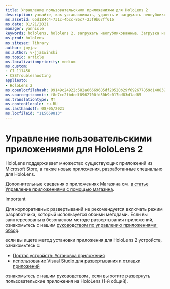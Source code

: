 ```yaml
---
title: Управление пользовательскими приложениями для HoloLens 2
description: узнайте, как устанавливать, удалять и загружать неопубликованные пользовательские приложения holographic на HoloLens 2 устройствах с помощью портала устройств и Visual Studio.
ms.assetid: 6bd124c4-731c-4bcc-86c7-23f9b67ff616
ms.date: 01/21/2021
manager: yannisle
keywords: hololens, hololens 2, загружать неопубликованные, Загрузка на стороне, Загрузка, сохранение, UWP, приложение, установка
ms.prod: hololens
ms.sitesec: library
author: joyjaz
ms.author: v-jjaswinski
ms.topic: article
ms.localizationpriority: medium
ms.custom:
- CI 111456
- CSSTroubleshooting
appliesto:
- HoloLens 2
ms.openlocfilehash: 99149c24922c582a66669685df20520b29f692677859d1408328fc9f2ee8ddf3
ms.sourcegitcommit: f8e7cc2fbdcdf8962700fd50b9c017bd83d1ad65
ms.translationtype: MT
ms.contentlocale: ru-RU
ms.lasthandoff: 08/05/2021
ms.locfileid: "115659813"
---
```

# <a name="manage-custom-apps-for-hololens-2"></a>Управление пользовательскими приложениями для HoloLens 2

HoloLens поддерживает множество существующих приложений из Microsoft Store, а также новые приложения, разработанные специально для HoloLens. 

Дополнительные сведения о приложениях Магазина см. [в статье Управление приложениями с помощью магазина](holographic-store-apps.md).

> [!IMPORTANT]
> Для корпоративных развертываний не рекомендуется включать режим разработчика, который используется обоими методами. Если вы заинтересованы в безопасном методе развертывания приложений, ознакомьтесь с нашим [руководством по управлению приложениями: обзор](app-deploy-overview.md).

если вы ищете метод установки приложения для HoloLens 2 устройств, ознакомьтесь с:

- [Портал устройств: Установка приложения](/windows/mixed-reality/develop/platform-capabilities-and-apis/using-the-windows-device-portal#installing-an-app)
- [использование Visual Studio для развертывания и отладки приложений](/windows/mixed-reality/develop/platform-capabilities-and-apis/using-visual-studio)

ознакомьтесь с нашим [руководством](holographic-custom-apps.md) , если вы хотите развернуть пользовательские приложения на HoloLens (1-й общий).
